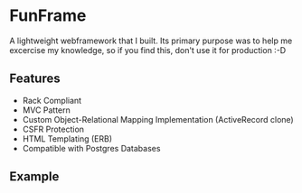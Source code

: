 # FunFrame

A lightweight webframework that I built. Its primary purpose was to help me excercise my knowledge, so if you find this, don't use it for production :-D

## Features

* Rack Compliant
* MVC Pattern
* Custom Object-Relational Mapping Implementation (ActiveRecord clone)
* CSFR Protection
* HTML Templating (ERB)
* Compatible with Postgres Databases

## Example
